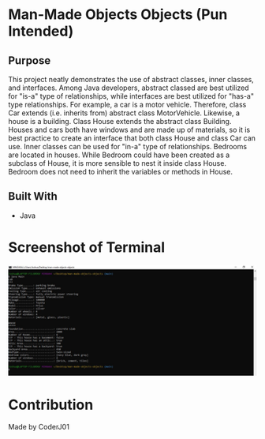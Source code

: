 # Man-Made Objects Objects (Pun Intended)

## Purpose 
This project neatly demonstrates the use of abstract classes, inner classes, and interfaces. Among Java developers, abstract classed are best utilized for "is-a" type of relationships, while interfaces are best utilized for "has-a" type relationships. For example, a car is a motor vehicle. Therefore, class Car extends (i.e. inherits from) abstract class MotorVehicle. Likewise, a house is a building. Class House extends the abstract class Building. Houses and cars both have windows and are made up of materials, so it is best practice to create an interface that both class House and class Car can use. Inner classes can be used for "in-a" type of relationships. Bedrooms are located in houses. While Bedroom could have been created as a subclass of House, it is more sensible to nest it inside class House. Bedroom does not need to inherit the variables or methods in House.

## Built With
* Java

# Screenshot of Terminal
 ![Alt text](./assets/images/terminal-output.JPG?raw=true "Josh's Coding Portfolio")

 # Contribution
 Made by CoderJ01